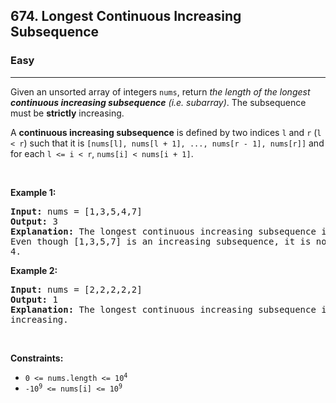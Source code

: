 <h2>674. Longest Continuous Increasing Subsequence</h2><h3>Easy</h3><hr><div data-read-aloud-multi-block="true"><p data-speechify-sentence="">Given an unsorted array of integers <code>nums</code>, return <em>the length of the longest <strong>continuous increasing subsequence</strong> (i.e. subarray)</em>. The subsequence must be <strong>strictly</strong> increasing.</p>

<p data-speechify-sentence="">A <strong>continuous increasing subsequence</strong> is defined by two indices <code>l</code> and <code>r</code> (<code>l &lt; r</code>) such that it is <code>[nums[l], nums[l + 1], ..., nums[r - 1], nums[r]]</code> and for each <code>l &lt;= i &lt; r</code>, <code>nums[i] &lt; nums[i + 1]</code>.</p>

<p>&nbsp;</p>
<p data-speechify-sentence=""><strong>Example 1:</strong></p>

<pre data-speechify-sentence=""><strong>Input:</strong> nums = [1,3,5,4,7]
<strong>Output:</strong> 3
<strong>Explanation:</strong> The longest continuous increasing subsequence is [1,3,5] with length 3.
Even though [1,3,5,7] is an increasing subsequence, it is not continuous as elements 5 and 7 are separated by element
4.
</pre>

<p data-speechify-sentence=""><strong>Example 2:</strong></p>

<pre data-speechify-sentence=""><strong>Input:</strong> nums = [2,2,2,2,2]
<strong>Output:</strong> 1
<strong>Explanation:</strong> The longest continuous increasing subsequence is [2] with length 1. Note that it must be strictly
increasing.
</pre>

<p>&nbsp;</p>
<p data-speechify-sentence=""><strong>Constraints:</strong></p>

<ul data-read-aloud-multi-block="true">
	<li data-speechify-sentence=""><code>0 &lt;= nums.length &lt;= 10<sup style="">4</sup></code></li>
	<li data-speechify-sentence=""><code>-10<sup style="">9</sup> &lt;= nums[i] &lt;= 10<sup style="">9</sup></code></li>
</ul>
</div>